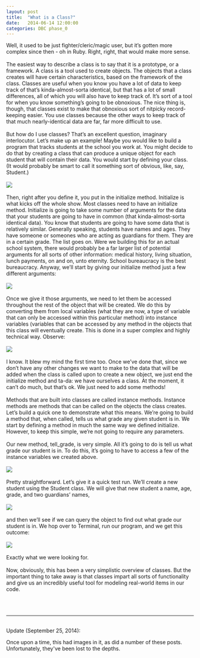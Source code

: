 ```yaml
---
layout: post
title:  "What is a Class?"
date:   2014-06-14 12:00:00
categories: DBC phase_0
---
```


Well, it used to be just fighter/cleric/magic user, but it’s gotten more complex since then - oh in Ruby. Right, right, that would make more sense.
<br>
<br>
The easiest way to describe a class is to say that it is a prototype, or a framework. A class is a tool used to create objects. The objects that a class creates will have certain characteristics, based on the framework of the class. Classes are useful when you know you have a lot of data to keep track of that’s kinda-almost-sorta identical, but that has a lot of small differences, all of which you will also have to keep track of. It’s sort of a tool for when you know something’s going to be obnoxious. The nice thing is, though, that classes exist to make that obnoxious sort of nitpicky record-keeping easier. You use classes because the other ways to keep track of that much nearly-identical data are far, far more difficult to use.
<br>
<br>
But how do I use classes? That’s an excellent question, imaginary interlocutor. Let’s make up an example! Maybe you would like to build a program that tracks students at the school you work at. You might decide to do that by creating a class that can produce a unique object for each student that will contain their data. You would start by defining your class. (It would probably be smart to call it something sort of obvious, like, say, Student.)
<br>
<br>
<img src="./images/define_class.png"/>
<br>
<br>
Then, right after you define it, you put in the initialize method. Initialize is what kicks off the whole show. Most classes need to have an initialize method. Initialize is going to take some number of arguments for the data that your students are going to have in common (that kinda-almost-sorta identical data). You know that students are going to have some data that is relatively similar. Generally speaking, students have names and ages. They have someone or someones who are acting as guardians for them. They are in a certain grade. The list goes on. Were we building this for an actual school system, there would probably be a far larger list of potential arguments for all sorts of other information: medical history, living situation, lunch payments, on and on, unto eternity. School bureaucracy is the best bureaucracy. Anyway, we’ll start by giving our initialize method just a few different arguments:
<br>
<br>
<img src="./images/init_class.png"/>
<br>
<br>
Once we give it those arguments, we need to let them be accessed throughout the rest of the object that will be created. We do this by converting them from local variables (what they are now, a type of variable that can only be accessed within this particular method) into instance variables (variables that can be accessed by any method in the objects that this class will eventually create. This is done in a super complex and highly technical way. Observe:
<br>
<br>
<img src="./images/instance_variables.png"/>
<br>
<br>
I know. It blew my mind the first time too. Once we’ve done that, since we don’t have any other changes we want to make to the data that will be added when the class is called upon to create a new object, we just end the initialize method and ta-da: we have ourselves a class. At the moment, it can’t do much, but that’s ok. We just need to add some methods!
<br>
<br>
Methods that are built into classes are called instance methods. Instance methods are methods that can be called on the objects the class creates. Let’s build a quick one to demonstrate what this means. We’re going to build a method that, when called, tells us what grade any given student is in. We start by defining a method in much the same way we defined initialize. However, to keep this simple, we’re not going to require any parameters.
<br>
<br>
Our new method, tell_grade, is very simple. All it’s going to do is tell us what grade our student is in. To do this, it’s going to have to access a few of the instance variables we created above.
<br>
<br>
<img src="./images/instance_method.png"/>
<br>
<br>
Pretty straightforward. Let’s give it a quick test run. We’ll create a new student using the Student class. We will give that new student a name, age, grade, and two guardians’ names, 
<br>
<br>
<img src="./images/new_object.png"/>
<br>
<br>
and then we’ll see if we can query the object to find out what grade our student is in. We hop over to Terminal, run our program, and we get this outcome:
<br>
<br>
<img src="./images/terminal_results.png"/>
<br>
<br>
Exactly what we were looking for.
<br>
<br>
Now, obviously, this has been a very simplistic overview of classes. But the important thing to take away is that classes impart all sorts of functionality and give us an incredibly useful tool for modeling real-world items in our code.

<br>
<br>
<hr>
<br>
Update (September 25, 2014):

Once upon a time, this had images in it, as did a number of these posts. Unfortunately, they've been lost to the depths.
